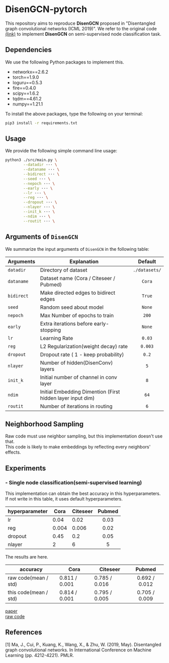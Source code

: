 # DisenGCN-pytorch

This repository aims to reproduce **DisenGCN** proposed in "Disentangled graph convolutional networks (ICML 2019)". 
We refer to the original code [(link)](https://jianxinma.github.io/assets/DisenGCN-py3.zip) to implement **DisenGCN** on semi-supervised node classification task. 

## Dependencies
We use the following Python packages to implement this. 

* networkx==2.6.2
* torch==1.9.0
* loguru==0.5.3
* fire==0.4.0
* scipy==1.6.2
* tqdm==4.61.2
* numpy==1.21.1  

To install the above packages, type the following on your terminal:
```bash
pip3 install -r requirements.txt
```

## Usage
We provide the following simple command line usage:
```bash
python3 ./src/main.py \
        --datadir ··· \
        --dataname ··· \
        --bidirect ··· \
        --seed ··· \
        --nepoch ··· \
        --early ··· \
        --lr ··· \
        --reg ··· \
        --dropout ··· \
        --nlayer ··· \
        --init_k ··· \
        --ndim ··· \
        --routit ··· \
```


## Arguments of `DisenGCN`
We summarize the input arguments of `DisenGCN` in the following table:

| Arguments     | Explanation       | Default       | 
| --------------|-------------------|:-------------:|
| `datadir` | Directory of dataset | `./datasets/` |
| `dataname` | Dataset name (Cora / Citeseer / Pubmed) | `Cora`|
| `bidirect` | Make directed edges to bidirect edges | `True`|
| `seed` | Random seed about model | `None`|
| `nepoch` | Max Number of epochs to train | `200`|
| `early` | Extra iterations before early-stopping | `None`|
| `lr` | Learning Rate | `0.03`|
| `reg` | L2 Regularization(weight decay) rate  | `0.003`|
| `dropout` | Dropout rate ( 1 - keep probability) | `0.2`|
| `nlayer` | Number of hidden(DisenConv) layers | `5`|
| `init_k` | Initial number of channel in conv layer | `8`|
| `ndim` | Initial Embedding Dimention (First hidden layer input dim) | `64`|
| `routit` | Number of iterations in routing | `6` |


## Neighborhood Sampling
Raw code must use neighbor sampling, but this implementation doesn't use that.  
This code is likely to make embeddings by reflecting every neighbors' effects.


## Experiments
### - Single node classification(semi-supervised learning)   


This implementation can obtain the best accuracy in this hyperparameters. If not write in this table, it uses default hyperparameters.

| hyperparameter |   Cora    | Citeseer   |    Pubmed   |
|----------------|----------|-------------|:-----------:|
|     lr         |    0.04  |     0.02    |      0.03   |
|     reg        |    0.004 |  0.006      |      0.02   |
|     dropout    |    0.45  |   0.2       |      0.05   |
|     nlayer     |     2    |    6        |      5      |
 

The results are here.  

|          accuracy            |             Cora          |          Citeseer        |           Pubmed           |
|------------------------------|---------------------------|--------------------------|:--------------------------:|
|      raw code(mean / std)    |     0.811 /  0.001        |  0.785 / 0.016           |            0.692 / 0.012   |
|     this code(mean / std)    |     0.814 / 0.001         |  0.795 / 0.005           |           0.705 / 0.009    |
 




[paper](https://jianxinma.github.io/assets/DisenGCN.pdf)   
[raw code](https://jianxinma.github.io/assets/DisenGCN-py3.zip)

## References 
[1] Ma, J., Cui, P., Kuang, K., Wang, X., & Zhu, W. (2019, May). Disentangled graph convolutional networks. In International Conference on Machine Learning (pp. 4212-4221). PMLR.
